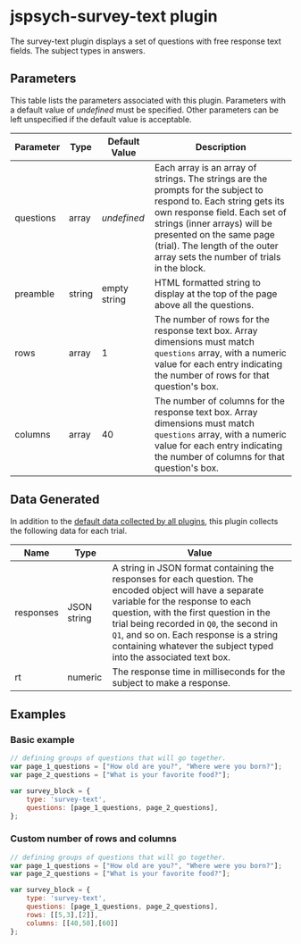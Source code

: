 # jspsych-survey-text plugin

The survey-text plugin displays a set of questions with free response text fields. The subject types in answers.

## Parameters

This table lists the parameters associated with this plugin. Parameters with a default value of *undefined* must be specified. Other parameters can be left unspecified if the default value is acceptable.

Parameter | Type | Default Value | Description
----------|------|---------------|------------
questions | array | *undefined* | Each array is an array of strings. The strings are the prompts for the subject to respond to. Each string gets its own response field. Each set of strings (inner arrays) will be presented on the same page (trial). The length of the outer array sets the number of trials in the block.
preamble | string | empty string | HTML formatted string to display at the top of the page above all the questions.
rows | array | 1 | The number of rows for the response text box. Array dimensions must match `questions` array, with a numeric value for each entry indicating the number of rows for that question's box.
columns | array | 40 | The number of columns for the response text box. Array dimensions must match `questions` array, with a numeric value for each entry indicating the number of columns for that question's box.

## Data Generated

In addition to the [default data collected by all plugins](overview#datacollectedbyplugins), this plugin collects the following data for each trial.

Name | Type | Value
-----|------|------
responses | JSON string | A string in JSON format containing the responses for each question. The encoded object will have a separate variable for the response to each question, with the first question in the trial being recorded in `Q0`, the second in `Q1`, and so on. Each response is a string containing whatever the subject typed into the associated text box.
rt | numeric | The response time in milliseconds for the subject to make a response.

## Examples

### Basic example

```javascript
// defining groups of questions that will go together.
var page_1_questions = ["How old are you?", "Where were you born?"];
var page_2_questions = ["What is your favorite food?"];

var survey_block = {
    type: 'survey-text',
    questions: [page_1_questions, page_2_questions],
};
```

### Custom number of rows and columns

```javascript
// defining groups of questions that will go together.
var page_1_questions = ["How old are you?", "Where were you born?"];
var page_2_questions = ["What is your favorite food?"];

var survey_block = {
    type: 'survey-text',
    questions: [page_1_questions, page_2_questions],
    rows: [[5,3],[2]],
    columns: [[40,50],[60]]
};
```
